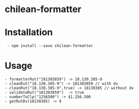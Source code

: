 # chilean-formatter
# Installation
     - npm install --save chilean-formatter
# Usage
    - formatterRut("181303859") -> 18.130.385-9
    - cleanRut("18.130.385-9") -> 181303859 // with dv
    - cleanRut("18.130.385-9",true) -> 18130385 // without dv
    - validateRut("181303859")  -> true
    - numberToClp("1256500") -> $1.256.500 
    - getRutDv(18130385) -> 9
